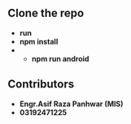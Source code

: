 ## **Clone the repo**

- **run**
- **npm install**
- - **npm run android**


## **Contributors**

- **Engr.Asif Raza Panhwar (MIS)**
- **03192471225**
